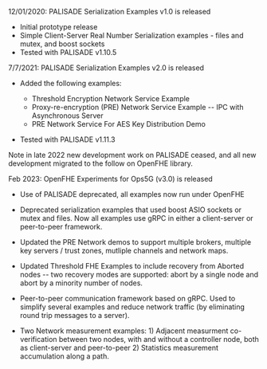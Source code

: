 12/01/2020: PALISADE Serialization Examples v1.0 is released

* Initial prototype release
* Simple Client-Server Real Number Serialization examples - files and
  mutex, and boost sockets
* Tested with PALISADE v1.10.5

7/7/2021: PALISADE Serialization Examples v2.0 is released

* Added the following examples: 
  * Threshold Encryption Network Service Example 
  * Proxy-re-encryption (PRE) Network Service Example -- IPC with Asynchronous Server 
  * PRE Network Service For AES Key Distribution Demo

* Tested with PALISADE v1.11.3

Note in late 2022 new development work on PALISADE ceased, and all new
development migrated to the follow on OpenFHE library.

Feb 2023: OpenFHE Experiments for Ops5G (v3.0) is released

* Use of PALISADE deprecated, all examples now run under OpenFHE

* Deprecated serialization examples that used boost ASIO sockets or
  mutex and files. Now all examples use gRPC in either a client-server
  or peer-to-peer framework.
  
* Updated the PRE Network demos to support multiple brokers, multiple
  key servers / trust zones, mutliple channels and network maps.
  
* Updated Threshold FHE Examples to include recovery from Aborted
  nodes -- two recovery modes are supported: abort by a single node
  and abort by a minority number of nodes.
  
* Peer-to-peer communication framework based on gRPC. Used to simplify
   several examples and reduce network traffic (by eliminating round
   trip messages to a server).
   
* Two Network measurement examples: 1) Adjacent measurment
  co-verification between two nodes, with and without a controller
  node, both as client-server and peer-to-peer 2) Statistics
  measurement accumulation along a path.


